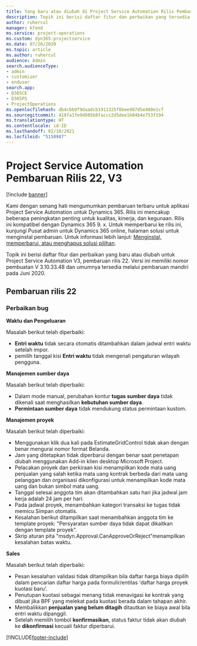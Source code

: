 ```yaml
---
title: Yang baru atau diubah di Project Service Automation Rilis Pembaruan 22, V3
description: Topik ini berisi daftar fitur dan perbaikan yang tersedia di Project Service Automation V3, pembaruan rilis 22, V3.
author: ruhercul
manager: kfend
ms.service: project-operations
ms.custom: dyn365-projectservice
ms.date: 07/28/2020
ms.topic: article
ms.author: ruhercul
audience: Admin
search.audienceType:
- admin
- customizer
- enduser
search.app:
- D365CE
- D365PS
- ProjectOperations
ms.openlocfilehash: db4cbb9f9daadcb1911325f8bee987d5e480e1cf
ms.sourcegitcommit: 418fa1fe9d605b8faccc2d5dee1b04b4e753f194
ms.translationtype: HT
ms.contentlocale: id-ID
ms.lasthandoff: 02/10/2021
ms.locfileid: "5150987"
---
```

# <a name="project-service-automation-update-release-22-v3"></a>Project Service Automation Pembaruan Rilis 22, V3

[!include [banner](../includes/psa-now-project-operations.md)]

Kami dengan senang hati mengumumkan pembaruan terbaru untuk aplikasi Project Service Automation untuk Dynamics 365. Rilis ini mencakup beberapa peningkatan penting untuk kualitas, kinerja, dan kegunaan. Rilis ini kompatibel dengan Dynamics 365 9. x. Untuk memperbarui ke rilis ini, kunjungi Pusat admin untuk Dynamics 365 online, halaman solusi untuk menginstal pembaruan. Untuk informasi lebih lanjut: [Menginstal, memperbarui, atau menghapus solusi pilihan](https://docs.microsoft.com/power-platform/admin/install-remove-preferred-solution).

Topik ini berisi daftar fitur dan perbaikan yang baru atau diubah untuk Project Service Automation V3, pembaruan rilis 22. Versi ini memiliki nomor pembuatan V 3.10.33.48 dan umumnya tersedia melalui pembaruan mandiri pada Juni 2020.

## <a name="update-release-22"></a>Pembaruan rilis 22

### <a name="bug-fixes"></a>Perbaikan bug



**Waktu dan Pengeluaran**

Masalah berikut telah diperbaiki:

- **Entri waktu** tidak secara otomatis ditambahkan dalam jadwal entri waktu setelah impor.
- pemilih tanggal kisi **Entri waktu** tidak mengenali pengaturan wilayah pengguna.

**Manajemen sumber daya**

Masalah berikut telah diperbaiki:

- Dalam mode manual, perubahan kontur **tugas sumber daya** tidak dikenali saat menghasilkan **kebutuhan sumber daya**.
- **Permintaan sumber daya** tidak mendukung status permintaan kustom.

**Manajemen proyek**

Masalah berikut telah diperbaiki:

- Menggunakan klik dua kali pada EstimateGridControl tidak akan dengan benar mengurai nomor format Belanda.
- Jam yang ditetapkan tidak diperbarui dengan benar saat penetapan diubah menggunakan Add-in klien desktop Microsoft Project.
- Pelacakan proyek dan perkiraan kisi menampilkan kode mata uang penjualan yang salah ketika mata uang kontrak berbeda dari mata uang pelanggan dan organisasi dikonfigurasi untuk menampilkan kode mata uang dan bukan simbol mata uang.
- Tanggal selesai anggota tim akan ditambahkan satu hari jika jadwal jam kerja adalah 24 jam per hari.
- Pada jadwal proyek, menambahkan kategori transaksi ke tugas tidak memicu Simpan otomatis.
- Kesalahan berikut ditampilkan saat menambahkan anggota tim ke template proyek: "Persyaratan sumber daya tidak dapat dikaitkan dengan template proyek". 
- Skrip aturan pita "msdyn.Approval.CanApproveOrReject"menampilkan kesalahan batas waktu.

**Sales**

Masalah berikut telah diperbaiki:

- Pesan kesalahan validasi tidak ditampilkan bila daftar harga biaya dipilih dalam pencarian daftar harga pada formulir/entitas 'daftar harga proyek kuotasi baru'.
- Penutupan kuotasi sebagai menang tidak menavigasi ke kontrak yang dibuat jika BPF yang melekat pada kuotasi berada dalam tahapan akhir.
- Membalikkan **penjualan yang belum ditagih** ditautkan ke biaya awal bila entri waktu dipanggil.
- Setelah memilih tombol **konfirmasikan**, status faktur tidak akan diubah ke **dikonfirmasi** kecuali faktur diperbarui.


[!INCLUDE[footer-include](../includes/footer-banner.md)]